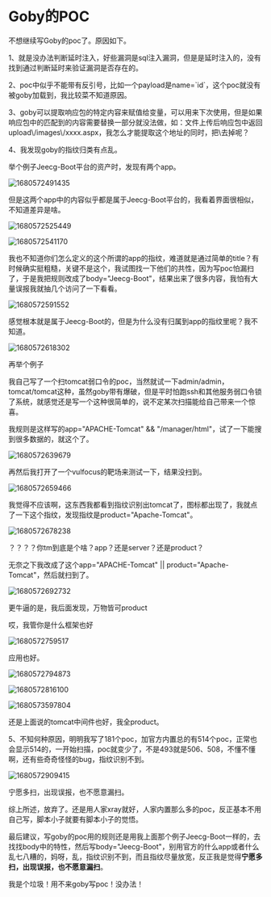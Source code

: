 # Goby的POC

不想继续写Goby的poc了。原因如下。

1、就是没办法判断延时注入，好些漏洞是sql注入漏洞，但是是延时注入的，没有找到通过判断延时来验证漏洞是否存在的。

2、poc中似乎不能带有反引号，比如一个payload是name=\`id\`，这个poc就没有被goby加载到，我比较菜不知道原因。

3、goby可以提取响应包的特定内容来赋值给变量，可以用来下次使用，但是如果响应包中的匹配到的内容需要替换一部分就没法做，如：文件上传后响应包中返回upload\\/images\\/xxxx.aspx，我怎么才能提取这个地址的同时，把\去掉呢？

4、我发现goby的指纹归类有点乱。

 举个例子Jeecg-Boot平台的资产时，发现有两个app。 

![1680572491435](images/1680572491435.png)

 但是这两个app中的内容似乎都是属于Jeecg-Boot平台的，我看着界面很相似，不知道差异是啥。 

![1680572525449](images/1680572525449.png)

![1680572541170](images/1680572541170.png)

 我也不知道你们怎么定义的这个所谓的app的指纹，难道就是通过简单的title？有时候确实挺粗糙，关键不是这个，我试图找一下他们的共性，因为写poc怕漏扫了，于是我把规则改成了body="Jeecg-Boot"，结果出来了很多内容，我怕有大量误报我就抽几个访问了一下看看。 

![1680572591552](images/1680572591552.png)

 感觉根本就是属于Jeecg-Boot的，但是为什么没有归属到app的指纹里呢？我不知道。 

![1680572618302](images/1680572618302.png)

再举个例子

我自己写了一个扫tomcat弱口令的poc，当然就试一下admin/admin，tomcat/tomcat这种，虽然goby带有爆破，但是平时怕跑ssh和其他服务弱口令锁了系统，就感觉还是写一个这种很简单的，说不定某次扫描能给自己带来一个惊喜。

我规则是这样写的app="APACHE-Tomcat" && "/manager/html"，试了一下能搜到很多数据的，就这个了。

![1680572639679](images/1680572639679.png)

 再然后我打开了一个vulfocus的靶场来测试一下，结果没扫到。 

![1680572659466](images/1680572659466.png)

 我觉得不应该啊，这东西我都看到指纹识别出tomcat了，图标都出现了，我就点了一下这个指纹，发现指纹是product="Apache-Tomcat"。 

![1680572678238](images/1680572678238.png)

？？？？你tm到底是个啥？app？还是server？还是product？

无奈之下我改成了这个app="APACHE-Tomcat" || product="Apache-Tomcat"，然后就扫到了。

![1680572692732](images/1680572692732.png)

更牛逼的是，我后面发现，万物皆可product

哎，我管你是什么框架也好

![1680572759517](images/1680572759517.png)

应用也好。

![1680572794873](images/1680572794873.png)

![1680572816100](images/1680572816100.png)

![1680573597804](images/1680573597804.png)

还是上面说的tomcat中间件也好，我全product。

5、不知何种原因，明明我写了181个poc，加官方内置总的有514个poc，正常也会显示514的，一开始扫描，poc就变少了，不是493就是506、508，不懂不懂啊，还有些奇奇怪怪的bug，指纹识别不到。

![1680572909415](images/1680572909415.png)

宁愿多扫，出现误报，也不愿意漏扫。

综上所述，放弃了。还是用人家xray就好，人家内置那么多的poc，反正基本不用自己写，脚本小子就要有脚本小子的觉悟。

最后建议，写goby的poc用的规则还是用我上面那个例子Jeecg-Boot一样的，去找找body中的特性，然后写body="Jeecg-Boot"，别用官方的什么app或者什么乱七八糟的，妈呀，乱，指纹识别不到，而且指纹尽量放宽，反正我是觉得**宁愿多扫，出现误报，也不愿意漏扫**。

我是个垃圾！用不来goby写poc！没办法！
